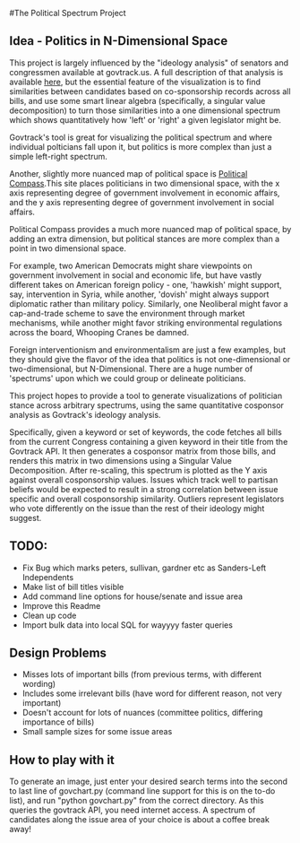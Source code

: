 #The Political Spectrum Project

## Idea - Politics in N-Dimensional Space

This project is largely influenced by the "ideology analysis" of senators and congressmen available at govtrack.us. A full description of that analysis is available [here](https://www.govtrack.us/about/analysis#ideology), but the essential feature of the visualization is to find similarities between candidates based on co-sponsorship records across all bills, and use some smart linear algebra (specifically, a singular value decomposition) to turn those similarities into a one dimensional spectrum which shows quantitatively how 'left' or 'right' a given legislator might be.


Govtrack's tool is great for visualizing the political spectrum and where individual polticians fall upon it, but politics is more complex than just a simple left-right spectrum.

Another, slightly more nuanced map of political space is [Political Compass](http://www.politicalcompass.org/).This site places politicians in two dimensional space, with the x axis representing degree of government involvement in economic affairs, and the y axis representing degree of government involvement in social affairs.

Political Compass provides a much more nuanced map of political space, by adding an extra dimension, but political stances are more complex than a point in two dimensional space.

For example, two American Democrats might share viewpoints on government involvement in social and economic life, but have vastly different takes on American foreign policy - one, 'hawkish' might support, say, intervention in Syria, while another, 'dovish' might always support diplomatic rather than military policy. Similarly, one Neoliberal might favor a cap-and-trade scheme to save the environment through market mechanisms, while another might favor striking environmental regulations across the board, Whooping Cranes be damned. 

Foreign interventionism and environmentalism are just a few examples, but they should give the flavor of the idea that politics is not one-dimensional or two-dimensional, but N-Dimensional. There are a huge number of 'spectrums' upon which we could group or delineate politicians. 

This project hopes to provide a tool to generate visualizations of politician stance across arbitrary spectrums, using the same quantitative cosponsor analysis as Govtrack's ideology analysis.

Specifically, given a keyword or set of keywords, the code fetches all bills from the current Congress containing a given keyword in their title from the Govtrack API. It then generates a cosponsor matrix from those bills, and renders this matrix in two dimensions using a Singular Value Decomposition. After re-scaling, this spectrum is plotted as the Y axis against overall cosponsorship values. Issues which track well to partisan beliefs would be expected to result in a strong correlation between issue specific and overall cosponsorship similarity. Outliers represent legislators who vote differently on the issue than the rest of their ideology might suggest.

## TODO:

- Fix Bug which marks peters, sullivan, gardner etc as Sanders-Left Independents
- Make list of bill titles visible
- Add command line options for house/senate and issue area
- Improve this Readme
- Clean up code
- Import bulk data into local SQL for wayyyy faster queries


## Design Problems
- Misses lots of important bills (from previous terms, with different wording)
- Includes some irrelevant bills (have word for different reason, not very important)
- Doesn't account for lots of nuances (committee politics, differing importance of bills)
- Small sample sizes for some issue areas

## How to play with it

To generate an image, just enter your desired search terms into the second to last line of govchart.py (command line support for this is on the to-do list), and run "python govchart.py" from the correct directory. As this queries the govtrack API, you need internet access. A spectrum of candidates along the issue area of your choice is about a coffee break away!